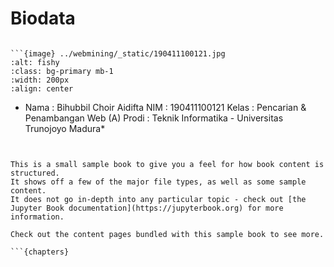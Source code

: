# Biodata

```{admonition} Biodata Penulis

```{image} ../webmining/_static/190411100121.jpg
:alt: fishy
:class: bg-primary mb-1
:width: 200px
:align: center
```
* Nama    : Bihubbil Choir Aidifta
 NIM     : 190411100121
 Kelas   : Pencarian & Penambangan Web (A)
 Prodi   : Teknik Informatika - Universitas Trunojoyo Madura*

```


This is a small sample book to give you a feel for how book content is
structured.
It shows off a few of the major file types, as well as some sample content.
It does not go in-depth into any particular topic - check out [the Jupyter Book documentation](https://jupyterbook.org) for more information.

Check out the content pages bundled with this sample book to see more.

```{chapters}
```
